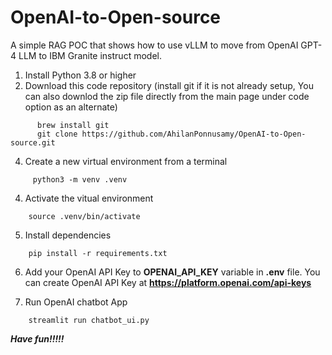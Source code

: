 # OpenAI-to-Open-source
A simple RAG POC that shows how to use vLLM to move from OpenAI GPT-4 LLM to IBM Granite instruct model. 

1. Install Python 3.8 or higher
2. Download this code repository (install git if it is not already setup, You can also downlod the zip file directly from the main page under code option as an alternate)

```
      brew install git
      git clone https://github.com/AhilanPonnusamy/OpenAI-to-Open-source.git
```
   
4. Create a new virtual environment from a terminal
   
```
     python3 -m venv .venv
```

4. Activate the vitual environment

```
    source .venv/bin/activate
```


5. Install dependencies

```
    pip install -r requirements.txt
```

6. Add your OpenAI API Key to **OPENAI_API_KEY** variable in **.env** file. You can create OpenAI API Key at **https://platform.openai.com/api-keys**
   
7. Run OpenAI chatbot App

```
    streamlit run chatbot_ui.py
```
   
***Have fun!!!!!***
